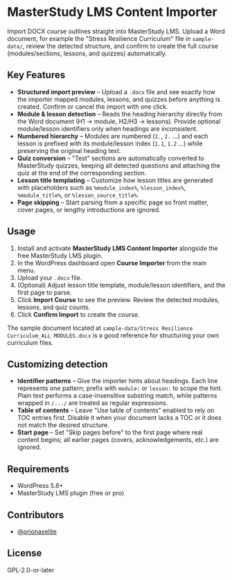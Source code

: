 # MasterStudy LMS Content Importer

Import DOCX course outlines straight into MasterStudy LMS. Upload a Word document, for example the "Stress Resilience Curriculum" file in `sample-data/`, review the detected structure, and confirm to create the full course (modules/sections, lessons, and quizzes) automatically.

## Key Features

- **Structured import preview** – Upload a `.docx` file and see exactly how the importer mapped modules, lessons, and quizzes before anything is created. Confirm or cancel the import with one click.
- **Module & lesson detection** – Reads the heading hierarchy directly from the Word document (H1 → module, H2/H3 → lessons). Provide optional module/lesson identifiers only when headings are inconsistent.
- **Numbered hierarchy** – Modules are numbered (`1.`, `2.` …) and each lesson is prefixed with its module/lesson index (`1.1`, `1.2` …) while preserving the original heading text.
- **Quiz conversion** – "Test" sections are automatically converted to MasterStudy quizzes, keeping all detected questions and attaching the quiz at the end of the corresponding section.
- **Lesson title templating** – Customize how lesson titles are generated with placeholders such as `%module_index%`, `%lesson_index%`, `%module_title%`, or `%lesson_source_title%`.
- **Page skipping** – Start parsing from a specific page so front matter, cover pages, or lengthy introductions are ignored.

## Usage

1. Install and activate **MasterStudy LMS Content Importer** alongside the free MasterStudy LMS plugin.
2. In the WordPress dashboard open **Course Importer** from the main menu.
3. Upload your `.docx` file.
4. (Optional) Adjust lesson title template, module/lesson identifiers, and the first page to parse.
5. Click **Import Course** to see the preview. Review the detected modules, lessons, and quiz counts.
6. Click **Confirm Import** to create the course.

The sample document located at `sample-data/Stress Resilience Curriculum_ALL MODULES.docx` is a good reference for structuring your own curriculum files.

## Customizing detection

- **Identifier patterns** – Give the importer hints about headings. Each line represents one pattern; prefix with `module:` or `lesson:` to scope the hint. Plain text performs a case-insensitive substring match, while patterns wrapped in `/.../` are treated as regular expressions.
- **Table of contents** – Leave "Use table of contents" enabled to rely on TOC entries first. Disable it when your document lacks a TOC or it does not match the desired structure.
- **Start page** – Set "Skip pages before" to the first page where real content begins; all earlier pages (covers, acknowledgements, etc.) are ignored.

## Requirements

- WordPress 5.8+
- MasterStudy LMS plugin (free or pro)

## Contributors

- [@orionaselite](https://profiles.wordpress.org/orionaselite)

## License

GPL-2.0-or-later
